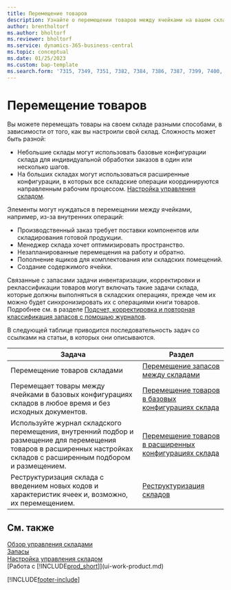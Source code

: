 ```yaml
---
title: Перемещение товаров
description: Узнайте о перемещении товаров между ячейками на вашем складе.
author: brentholtorf
ms.author: bholtorf
ms.reviewer: bholtorf
ms.service: dynamics-365-business-central
ms.topic: conceptual
ms.date: 01/25/2023
ms.custom: bap-template
ms.search.form: '7315, 7349, 7351, 7382, 7384, 7386, 7387, 7399, 7400, 9314, 9330, 9345'
---
```

# <a name="moving-items"></a>Перемещение товаров

Вы можете перемещать товары на своем складе разными способами, в зависимости от того, как вы настроили свой склад. Сложность может быть разной:

* Небольшие склады могут использовать базовые конфигурации склада для индивидуальной обработки заказов в один или несколько шагов.
* На больших складах могут использоваться расширенные конфигурации, в которых все складские операции координируются направленным рабочим процессом. [Настройка управления складом](warehouse-setup-warehouse.md).

Элементы могут нуждаться в перемещении между ячейками, например, из-за внутренних операций:

* Производственный заказ требует поставки компонентов или складирования готовой продукции.
* Менеджер склада хочет оптимизировать пространство.
* Незапланированные перемещения на работу и обратно.
* Пополнение ящиков для комплектования или складских помещений.
* Создание содержимого ячейки.

Связанные с запасами задачи инвентаризации, корректировки и реклассификации товаров могут включать такие задачи склада, которые должны выполняться в складских операциях, прежде чем их можно будет синхронизировать их с операциями книги товаров. Подробнее см. в разделе [Подсчет, корректировка и повторная классификация запасов с помощью журналов](inventory-how-count-adjust-reclassify.md).  

 В следующей таблице приводится последовательность задач со ссылками на статьи, в которых они описываются.

|**Задача**|**Раздел**|  
|------------|-------------|  
|Перемещение товаров складами|[Перемещение запасов между складами](inventory-how-transfer-between-locations.md)|
|Перемещает товары между ячейками в базовых конфигурациях складов в любое время и без исходных документов.|[Перемещение товаров в базовых конфигурациях склада](warehouse-how-to-move-items-ad-hoc-in-basic-warehousing.md)|
|Используйте журнал складского перемещения, внутренний подбор и размещение для перемещения товаров в расширенных настройках складов с расширенным подбором и размещением.|[Перемещение товаров в расширенных конфигурациях склада](warehouse-how-to-move-items-in-advanced-warehousing.md)|  
|Реструктуризация склада с введением новых кодов и характеристик ячеек и, возможно, их перемещением.|[Реструктуризация складов](warehouse-how-to-restructure-warehouses.md)|  

## <a name="see-also"></a>См. также

[Обзор управления складами](design-details-warehouse-management.md)  
[Запасы](inventory-manage-inventory.md)  
[Настройка управления складом](warehouse-setup-warehouse.md)  
[Работа с [!INCLUDE[prod_short](includes/prod_short.md)]](ui-work-product.md)


[!INCLUDE[footer-include](includes/footer-banner.md)]
